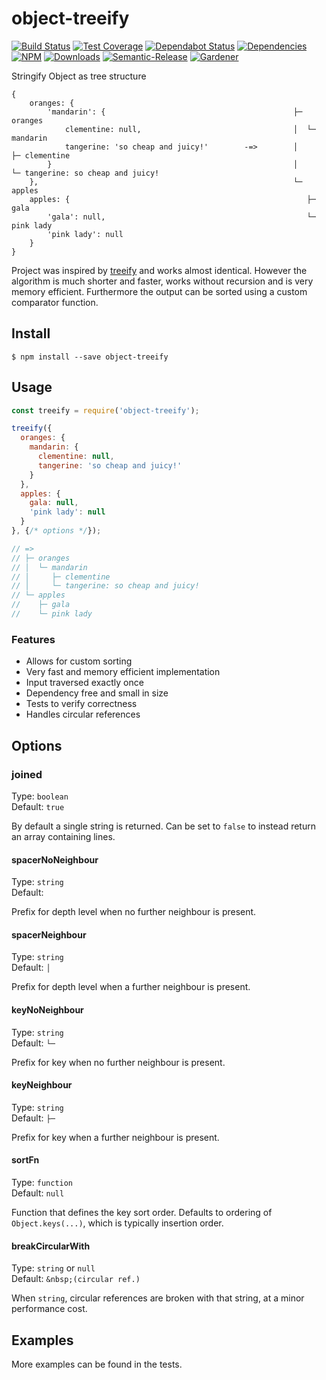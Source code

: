 # object-treeify

[![Build Status](https://circleci.com/gh/blackflux/object-treeify.png?style=shield)](https://circleci.com/gh/blackflux/object-treeify)
[![Test Coverage](https://img.shields.io/coveralls/blackflux/object-treeify/master.svg)](https://coveralls.io/github/blackflux/object-treeify?branch=master)
[![Dependabot Status](https://api.dependabot.com/badges/status?host=github&repo=blackflux/object-treeify)](https://dependabot.com)
[![Dependencies](https://david-dm.org/blackflux/object-treeify/status.svg)](https://david-dm.org/blackflux/object-treeify)
[![NPM](https://img.shields.io/npm/v/object-treeify.svg)](https://www.npmjs.com/package/object-treeify)
[![Downloads](https://img.shields.io/npm/dt/object-treeify.svg)](https://www.npmjs.com/package/object-treeify)
[![Semantic-Release](https://github.com/blackflux/js-gardener/blob/master/assets/icons/semver.svg)](https://github.com/semantic-release/semantic-release)
[![Gardener](https://github.com/blackflux/js-gardener/blob/master/assets/badge.svg)](https://github.com/blackflux/js-gardener)

Stringify Object as tree structure

```
{
    oranges: {
        'mandarin': {                                          ├─ oranges
            clementine: null,                                  │  └─ mandarin
            tangerine: 'so cheap and juicy!'        -=>        │     ├─ clementine
        }                                                      │     └─ tangerine: so cheap and juicy!
    },                                                         └─ apples
    apples: {                                                     ├─ gala
        'gala': null,                                             └─ pink lady
        'pink lady': null
    }
}
```

Project was inspired by [treeify](https://github.com/notatestuser/treeify) and works almost identical. However
the algorithm is much shorter and faster, works without recursion and is very memory efficient. Furthermore
the output can be sorted using a custom comparator function.

## Install

    $ npm install --save object-treeify

## Usage

<!-- eslint-disable import/no-unresolved,import/no-extraneous-dependencies -->
```js
const treeify = require('object-treeify');

treeify({
  oranges: {
    mandarin: {
      clementine: null,
      tangerine: 'so cheap and juicy!'
    }
  },
  apples: {
    gala: null,
    'pink lady': null
  }
}, {/* options */});

// =>
// ├─ oranges
// │  └─ mandarin
// │     ├─ clementine
// │     └─ tangerine: so cheap and juicy!
// └─ apples
//    ├─ gala
//    └─ pink lady
```

### Features

- Allows for custom sorting
- Very fast and memory efficient implementation
- Input traversed exactly once
- Dependency free and small in size
- Tests to verify correctness
- Handles circular references

## Options

### joined

Type: `boolean`<br>
Default: `true`

By default a single string is returned. Can be set to `false` to instead return an array containing lines.

#### spacerNoNeighbour

Type: `string`<br>
Default: `   `

Prefix for depth level when no further neighbour is present.

#### spacerNeighbour

Type: `string`<br>
Default: `│  `

Prefix for depth level when a further neighbour is present.

#### keyNoNeighbour

Type: `string`<br>
Default: `└─ `

Prefix for key when no further neighbour is present.

#### keyNeighbour

Type: `string`<br>
Default: `├─ `

Prefix for key when a further neighbour is present.

#### sortFn

Type: `function`<br>
Default: `null`

Function that defines the key sort order. Defaults to ordering of `Object.keys(...)`, which is typically insertion order.

#### breakCircularWith

Type: `string` or `null`<br>
Default: `&nbsp;(circular ref.)`

When `string`, circular references are broken with that string, at a minor performance cost.

## Examples

More examples can be found in the tests.
